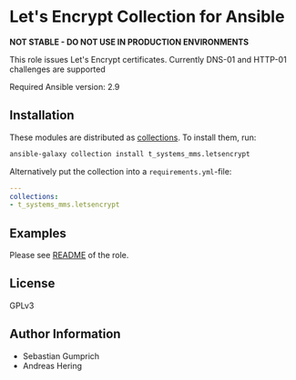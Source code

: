# Let's Encrypt Collection for Ansible
**NOT STABLE - DO NOT USE IN PRODUCTION ENVIRONMENTS**

This role issues Let's Encrypt certificates. Currently DNS-01 and HTTP-01 challenges are supported

Required Ansible version: 2.9

Installation
------------

These modules are distributed as [collections](https://docs.ansible.com/ansible/latest/user_guide/collections_using.html).
To install them, run:

```bash
ansible-galaxy collection install t_systems_mms.letsencrypt
```

Alternatively put the collection into a `requirements.yml`-file:

```yaml
---
collections:
- t_systems_mms.letsencrypt
```

Examples
--------

Please see [README](roles/letsencrypt/README.md) of the role.

License
-------

GPLv3

Author Information
------------------

* Sebastian Gumprich
* Andreas Hering
